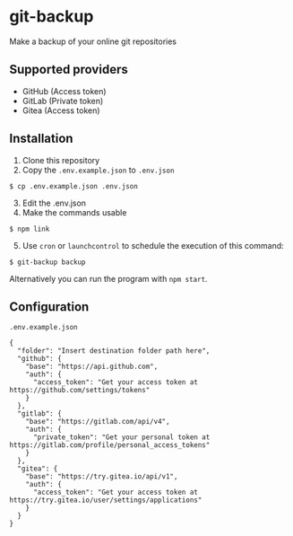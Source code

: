 # git-backup
Make a backup of your online git repositories

## Supported providers

* GitHub (Access token)
* GitLab (Private token)
* Gitea (Access token)

## Installation

1. Clone this repository
2. Copy the `.env.example.json` to `.env.json`

```
$ cp .env.example.json .env.json
```

3. Edit the .env.json
4. Make the commands usable

```
$ npm link
```

5. Use `cron` or `launchcontrol` to schedule the execution of this command:

```
$ git-backup backup
```

Alternatively you can run the program with `npm start`.

## Configuration

`.env.example.json`
```
{
  "folder": "Insert destination folder path here",
  "github": {
    "base": "https://api.github.com",
    "auth": {
      "access_token": "Get your access token at https://github.com/settings/tokens"
    }
  },
  "gitlab": {
    "base": "https://gitlab.com/api/v4",
    "auth": {
      "private_token": "Get your personal token at https://gitlab.com/profile/personal_access_tokens"
    }
  },
  "gitea": {
    "base": "https://try.gitea.io/api/v1",
    "auth": {
      "access_token": "Get your access token at https://try.gitea.io/user/settings/applications"
    }
  }
}
```
